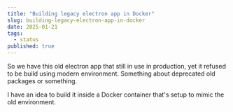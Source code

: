 ```yaml
---
title: "Building legacy electron app in Docker"
slug: building-legacy-electron-app-in-docker
date: 2025-01-21
tags:
  - status
published: true
---
```

So we have this old electron app that still in use in production, yet it refused to be build using modern environment. Something about deprecated old packages or something.

I have an idea to build it inside a Docker container that's setup to mimic the old environment.